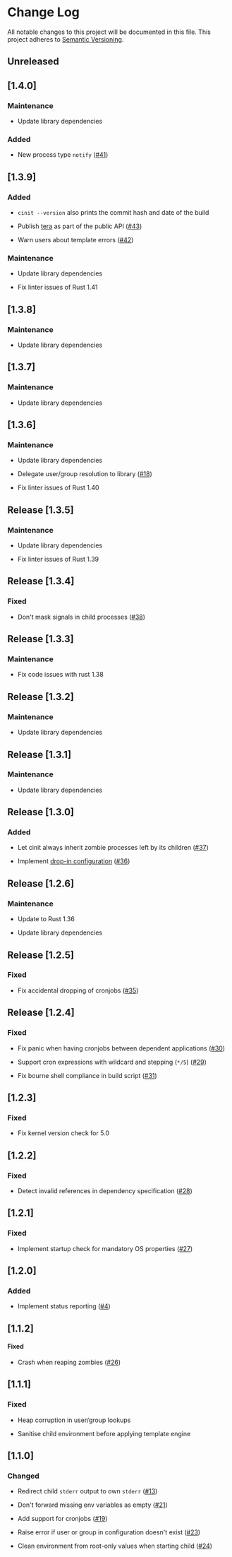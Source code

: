# Change Log

All notable changes to this project will be documented in this file.
This project adheres to [Semantic Versioning](http://semver.org/).

## Unreleased

## [1.4.0]

### Maintenance

* Update library dependencies

### Added

* New process type `notify`
  ([#41](https://gitlab.com/veenj/cinit/issues/41))

## [1.3.9]

### Added

* `cinit --version` also prints the commit hash and date of the build

* Publish [tera](https://tera.netlify.app/docs/) as part of the public API
  ([#43](https://gitlab.com/veenj/cinit/issues/43))

* Warn users about template errors
  ([#42](https://gitlab.com/veenj/cinit/issues/42))

### Maintenance

* Update library dependencies

* Fix linter issues of Rust 1.41

## [1.3.8]

### Maintenance

* Update library dependencies

## [1.3.7]

### Maintenance

* Update library dependencies

## [1.3.6]

### Maintenance

* Update library dependencies

* Delegate user/group resolution to library
  ([#18](https://gitlab.com/veenj/cinit/issues/18))

* Fix linter issues of Rust 1.40

## Release [1.3.5]

### Maintenance

* Update library dependencies

* Fix linter issues of Rust 1.39

## Release [1.3.4]

### Fixed

* Don't mask signals in child processes
  ([#38](https://gitlab.com/veenj/cinit/issues/38))

## Release [1.3.3]

### Maintenance

* Fix code issues with rust 1.38

## Release [1.3.2]

### Maintenance

* Update library dependencies

## Release [1.3.1]

### Maintenance

* Update library dependencies

## Release [1.3.0]

### Added

* Let cinit always inherit zombie processes left by its children
  ([#37](https://gitlab.com/veenj/cinit/issues/37))

* Implement
  [drop-in configuration](https://gitlab.com/veenj/cinit/tree/master/doc#merging-configuration)
  ([#36](https://gitlab.com/veenj/cinit/issues/36))

## Release [1.2.6]

### Maintenance

* Update to Rust 1.36

* Update library dependencies

## Release [1.2.5]

### Fixed

* Fix accidental dropping of cronjobs
  ([#35](https://gitlab.com/veenj/cinit/issues/35))

## Release [1.2.4]

### Fixed

* Fix panic when having cronjobs between dependent applications
  ([#30](https://gitlab.com/veenj/cinit/issues/30))

* Support cron expressions with wildcard and stepping (`*/5`)
  ([#29](https://gitlab.com/veenj/cinit/issues/29))

* Fix bourne shell compliance in build script
  ([#31](https://gitlab.com/veenj/cinit/issues/31))

## [1.2.3]

### Fixed

* Fix kernel version check for 5.0

## [1.2.2]

### Fixed

* Detect invalid references in dependency specification
  ([#28](https://gitlab.com/veenj/cinit/issues/28))

## [1.2.1]

### Fixed

* Implement startup check for mandatory OS
  properties ([#27](https://gitlab.com/veenj/cinit/issues/27))

## [1.2.0]

### Added

* Implement status reporting ([#4](https://gitlab.com/veenj/cinit/issues/4))

## [1.1.2]

#### Fixed

* Crash when reaping zombies ([#26](https://gitlab.com/veenj/cinit/issues/26))

## [1.1.1]

### Fixed

* Heap corruption in user/group lookups

* Sanitise child environment before applying template engine

## [1.1.0]

### Changed

* Redirect child `stderr` output to own `stderr`
  ([#13](https://gitlab.com/veenj/cinit/issues/13))

* Don't forward missing env variables as empty
  ([#21](https://gitlab.com/veenj/cinit/issues/21))

* Add support for cronjobs
  ([#19](https://gitlab.com/veenj/cinit/issues/19))

* Raise error if user or group in configuration doesn't exist
  ([#23](https://gitlab.com/veenj/cinit/issues/23))

* Clean environment from root-only values when starting child
  ([#24](https://gitlab.com/veenj/cinit/issues/24))

